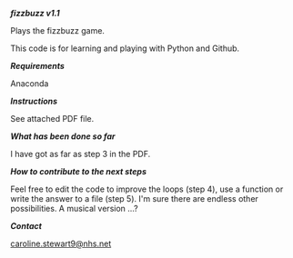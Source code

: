 **_fizzbuzz v1.1_**

Plays the fizzbuzz game.

This code is for learning and playing with Python and Github.


**_Requirements_** 

Anaconda 


**_Instructions_** 

See attached PDF file.


**_What has been done so far_** 

I have got as far as step 3 in the PDF.


**_How to contribute to the next steps_** 

Feel free to edit the code to improve the loops (step 4), use a function or write the answer to a file (step 5).
I'm sure there are endless other possibilities.  A musical version ...?

**_Contact_** 

caroline.stewart9@nhs.net
